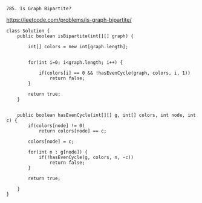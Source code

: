     785. Is Graph Bipartite?
https://leetcode.com/problems/is-graph-bipartite/ 

    class Solution {
        public boolean isBipartite(int[][] graph) {
            
            int[] colors = new int[graph.length];
            
            
            for(int i=0; i<graph.length; i++) {
               
                if(colors[i] == 0 && !hasEvenCycle(graph, colors, i, 1))
                    return false;
            }
            
            return true;
        }
        
       
        public boolean hasEvenCycle(int[][] g, int[] colors, int node, int c) {
            if(colors[node] != 0)
                return colors[node] == c;
            
            colors[node] = c;
            
            for(int n : g[node]) {
                if(!hasEvenCycle(g, colors, n, -c))
                    return false;
            }
            
            return true;
            
        }
    }   